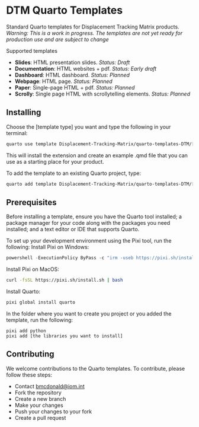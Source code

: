 # DTM Quarto Templates

Standard Quarto templates for Displacement Tracking Matrix products.
*Warning: This is a work in progress. The templates are not yet ready for production use and are subject to change*

Supported templates
- **Slides**: HTML presentation slides. *Status: Draft*
- **Documentation**: HTML websites + pdf. *Status: Early draft*
- **Dashboard**: HTML dashboard. *Status: Planned*
- **Webpage**: HTML page. *Status: Planned*
- **Paper**: Single-page HTML + pdf. *Status: Planned*
- **Scrolly**: Single page HTML with scrollytelling elements. *Status: Planned*


## Installing

Choose the [template type] you want and type the following in your terminal:

```bash
quarto use template Displacement-Tracking-Matrix/quarto-templates-DTM/[template type]
```

This will install the extension and create an example .qmd file that you can use as a starting place for your product.

To add the template to an existing Quarto project, type:

```bash
quarto add template Displacement-Tracking-Matrix/quarto-templates-DTM/[template type]
```

## Prerequisites

Before installing a template, ensure you have the Quarto tool installed; a package manager for your code along with the packages you need installed; and a text editor or IDE that supports Quarto.

To set up your development environment using the Pixi tool, run the following:
Install Pixi on Windows:
```powershell
powershell -ExecutionPolicy ByPass -c "irm -useb https://pixi.sh/install.ps1 | iex"
```
Install Pixi on MacOS:
```bash
curl -fsSL https://pixi.sh/install.sh | bash
```
Install Quarto:
```bash
pixi global install quarto
```
In the folder where you want to create you project or you added the template, run the following:
```bashclear
pixi add python
pixi add [the libraries you want to install]
```

## Contributing

We welcome contributions to the Quarto templates. To contribute, please follow these steps:

- Contact bmcdonald@iom.int
- Fork the repository
- Create a new branch
- Make your changes
- Push your changes to your fork
- Create a pull request
